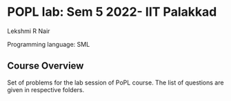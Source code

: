 # POPL lab: Sem 5 2022- IIT Palakkad
Lekshmi R Nair

Programming language: SML

## Course Overview

Set of problems for the lab session of PoPL course.
The list of questions are given in respective folders.
